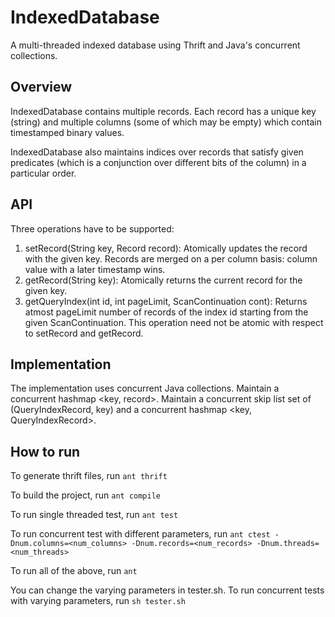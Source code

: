 IndexedDatabase
===============

A multi-threaded indexed database using Thrift and Java's concurrent collections.

Overview
------
IndexedDatabase contains multiple records. Each record has a unique key (string) and multiple columns 
(some of which may be empty) which contain timestamped binary values.

IndexedDatabase also maintains indices over records that satisfy given predicates (which is a conjunction over different bits of the column) in a particular order.

API
---
Three operations have to be supported:
1. setRecord(String key, Record record): Atomically updates the record with the given key. Records are merged
on a per column basis: column value with a later timestamp wins.
2. getRecord(String key): Atomically returns the current record for the given key.
3. getQueryIndex(int id, int pageLimit, ScanContinuation cont): Returns atmost pageLimit number of records of the
index id starting from the given ScanContinuation. This operation need not be atomic with respect to setRecord and getRecord.

Implementation
--------------
The implementation uses concurrent Java collections.
Maintain a concurrent hashmap <key, record>.
Maintain a concurrent skip list set of (QueryIndexRecord, key) and a concurrent hashmap <key, QueryIndexRecord>.

How to run
----------
To generate thrift files, run ` ant thrift `

To build the project, run ` ant compile `

To run single threaded test, run ` ant test `

To run concurrent test with different parameters, run
` ant ctest -Dnum.columns=<num_columns> -Dnum.records=<num_records> -Dnum.threads=<num_threads> `

To run all of the above, run ` ant `

You can change the varying parameters in tester.sh.
To run concurrent tests with varying parameters, run ` sh tester.sh `
